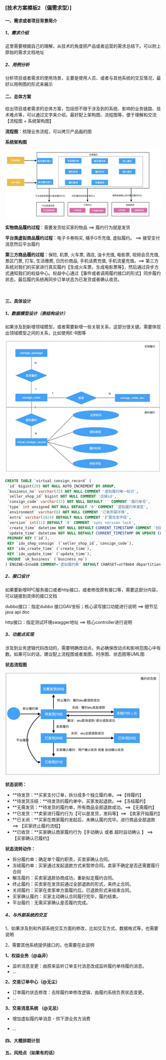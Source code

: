 

###  [技术方案模板2 （偏需求型）]

#### 一、需求或者项目背景简介

##### 1、需求介绍

这里需要根据自己的理解，从技术的角度把产品或者运营的需求总结下。可以附上原始的需求文档地址

##### 2、用例分析

分析项目或者需求的使用场景，主要是使用人员、或者与其他系统的交互情况，最好以用例图的形式来展示

#### 二、总体方案

给出项目或者需求的总体方案，包括但不限于涉及到的系统、影响的业务链路、技术难点等，可以通过文字来介绍，最好配上架构图、流程图等，便于理解和交流【流程图 + 系统架构图】

**流程图**：梳理业务流程，可以拷贝产品画的图



**系统架构图**

<img src="../../images/技术方案模板_系统交互图.png" alt="image-20210418220153569" style="zoom:60%;" />

**实物商品履约过程**：需要发货给买家的物品 ==> 履约行为就是发货

**平台类虚拟商品履约过程**：电子卡券购买, 捕手G币充值, 虚拟履约。 ==> 接受支付消息然后平台履约

**第三方商品履约过程**：保险, 机票, 火车票, 酒店, 油卡充值, 电影票, 视频会员充值, 景区门票, 打车, 生活缴费, 日历价商品, 手机话费充值, 手机流量充值。==> 第三方系统对我们的买家进行真实履约【生成火车票，生成电影票等】，然后通过异步方式通知我们的权益中心。权益中心通过【事件或者调用履约接口的形式】同步履约状态，最后履约系统再同步订单状态为已发货或者确认收货。

​	

#### 三、具体设计

##### 1、数据模型设计（表结构设计）

如果涉及到新增领域模型，或者需要新增一些关联关系，这部分很关键。需要体现出领域模型之间的关系，比如使用E-R图等

<img src="../../images/技术方案模板_数据模型.png" alt="image-20210418215806440" style="zoom:50%;" />



```sql
CREATE TABLE `virtual_consign_record` (
 `id` bigint(20) NOT NULL AUTO_INCREMENT BY GROUP,
 `business_no` varchar(32) NOT NULL COMMENT '虚拟履约唯一标识',
 `seller_shop_id` bigint NOT NULL COMMENT '店铺id',
 `consign_code` varchar(32) NOT NULL DEFAULT '' COMMENT '履约单号',
 `type` int unsigned NOT NULL DEFAULT '0' COMMENT '虚拟履约单类型',
 `environment` varchar(8) NOT NULL COMMENT '订单所属环境',
 `extra` varchar(1024) DEFAULT NULL COMMENT '扩展信息字段',
 `version` int(11) DEFAULT '0' COMMENT 'sync version lock',
 `create_time` datetime NOT NULL DEFAULT CURRENT_TIMESTAMP COMMENT '创建时间',
 `update_time` datetime NOT NULL DEFAULT CURRENT_TIMESTAMP ON UPDATE CURRENT_TIMESTAMP COMMENT '更新时间',
 PRIMARY KEY (`id`),
 KEY `idx_shop_consign` (`seller_shop_id`,`consign_code`),
 KEY `idx_create_time` (`create_time`),
 KEY `idx_update_time` (`update_time`),
 UNIQUE `uk_business` (`business_no`)
) ENGINE=InnoDB COMMENT='虚拟履约表' DEFAULT CHARSET=utf8mb4 dbpartition by hash(`seller_shop_id`) tbpartition by hash(`seller_shop_id`) tbpartitions 128
```





##### 2、接口设计

如果要新增RPC服务接口或者http接口，或者修改原有接口等，需要这部分内容，可以链接到具体的接口文档

dubbo接口：指定dubbo 接口GAV坐标；核心读写接口功能进行说明 ==> 细节见java api doc

http接口：指定测试环境swagger地址 ==> 核心controller进行说明





##### 3、功能点实现

涉及到业务逻辑代码改动的，需要明确改动点，务必确保改动点和影响范围心中有数。如果可以的话，建议配上流程图或者类图、时序图、状态图等UML图



**状态流程图**

<img src="../../images/技术方案模板_状态图.png" alt="image-20210418215246259" style="zoom:50%;" />

**状态说明：**

- **待发货：**买家支付订单，拆分成多个独立履约单。==>【待履约】
- **待发货冻结：**待发货的履约单中，买家发起退款。==>【冻结履约】
- **无需发货：**待发货的履约单，所有商品全部退款成功。==>【无需履约】
- **已发货：**卖家进行履约行为【可以是发货，发码等】==> 【卖家开始履约】
- **已关闭：**买家在商家履约发起后，未确认履约完毕。进行商品全部退款 ==> 【买家终止履约流程】
- **已收货：**买家确认商家履约行为【手动确认 或者 超时自动确认 】 ==> 【买家确认已履约】



**状态流转动作：**

- 拆分履约单：确定单个履约职责，买卖家确认合同。
- 冻结履约单：买家通过发起退款方式来暂停合同。卖家不确定是否还需要履行合同
- 解冻履约：买卖家退款协商成功，重新拟定履约合同。
- 终止履约：买卖家在发货前通过全部退款的形式，来终止合同。
- 关闭履约：买家在卖家单方面履约后，已退款形式来结束合同。
- 买家确认履约：买家主动确认合同履行完毕，履约结束。
- 平台履约：无需买家确认是否履约完成。





##### 4、与外部系统的交互

1、如果涉及到和外部系统交互方面的修改，比如交互方式、数据格式等，也需要说明

2、需要其他系统提供接口的，也需要在此说明



**1、权益业务（@焱非）**

- 监听消息变更：由原来监听订单支付消息改成监听履约单待履约消息。
- ...

**2、交易订单中心（@无尘）**

- 订单履约状态修改：去除履约单修改逻辑，由履约系统负责状态变更。
- ...

**3、交易消息系统 （@无忌）**

- 增加虚拟履约单消息 - 供下游业务方消费

- ...

  



#### 四、大概排期计划





 

#### 五、风险点（如果有的话）







